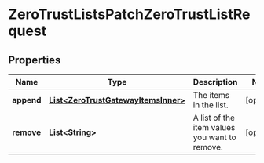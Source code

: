 

# ZeroTrustListsPatchZeroTrustListRequest


## Properties

| Name | Type | Description | Notes |
|------------ | ------------- | ------------- | -------------|
|**append** | [**List&lt;ZeroTrustGatewayItemsInner&gt;**](ZeroTrustGatewayItemsInner.md) | The items in the list. |  [optional] |
|**remove** | **List&lt;String&gt;** | A list of the item values you want to remove. |  [optional] |



